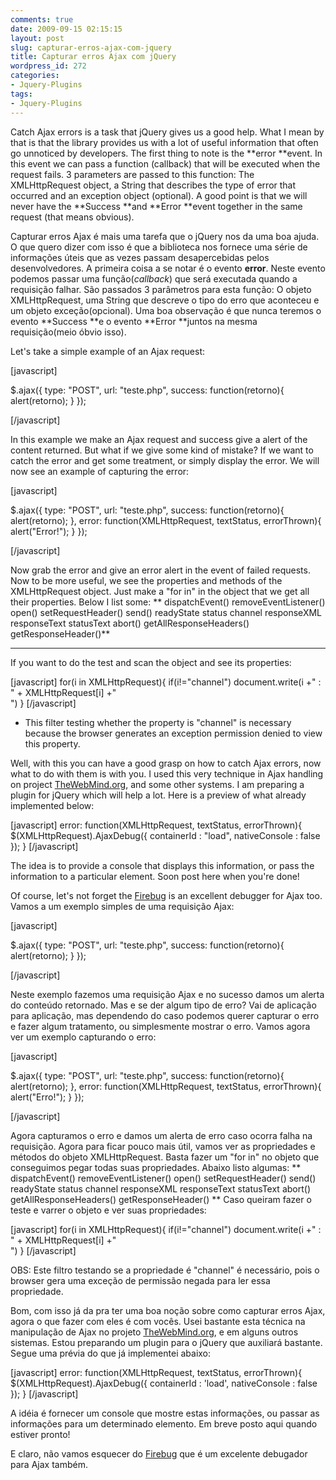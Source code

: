 ```yaml
---
comments: true
date: 2009-09-15 02:15:15
layout: post
slug: capturar-erros-ajax-com-jquery
title: Capturar erros Ajax com jQuery
wordpress_id: 272
categories:
- Jquery-Plugins
tags:
- Jquery-Plugins
---
```


Catch Ajax errors is a task that jQuery gives us a good help.
What I mean by that is that the library provides us with a lot of useful information that often go unnoticed by developers.
The first thing to note is the **error **event.
In this event we can pass a function (callback) that will be executed when the request fails.
3 parameters are passed to this function: The XMLHttpRequest object, a String that describes the type of error that occurred and an exception object (optional).
A good point is that we will never have the **Success **and **Error **event together in the same request (that means obvious).

Capturar erros Ajax é mais uma tarefa que o jQuery nos da uma boa ajuda.
O que quero dizer com isso é que a biblioteca nos fornece uma série de informações úteis que as vezes passam desapercebidas pelos desenvolvedores.
A primeira coisa a se notar é o evento **error**.
Neste evento podemos passar uma função(_callback_) que será executada quando a requisição falhar. São passados 3 parâmetros para esta função:
O objeto XMLHttpRequest, uma String que descreve o tipo do erro que aconteceu e um objeto exceção(opcional).
Uma boa observação é que nunca teremos o evento **Success **e o evento **Error **juntos na mesma requisição(meio óbvio isso).

<!-- more -->
Let's take a simple example of an Ajax request:

[javascript]

$.ajax({
type: "POST",
url: "teste.php",
success: function(retorno){
alert(retorno);
}
});

[/javascript]

In this example we make an Ajax request and success give a alert of the content returned.
But what if we give some kind of mistake?
If we want to catch the error and get some treatment, or simply display the error.
We will now see an example of capturing the error:

[javascript]

$.ajax({
type: "POST",
url: "teste.php",
success: function(retorno){
alert(retorno);
},
error: function(XMLHttpRequest, textStatus, errorThrown){
alert("Error!");
}
});

[/javascript]

Now grab the error and give an error alert in the event of failed requests.
Now to be more useful, we see the properties and methods of the XMLHttpRequest object.
Just make a "for in" in the object that we get all their properties. Below I list some:
**
dispatchEvent()
removeEventListener()
open()
setRequestHeader()
send()
readyState
status
channel
responseXML
responseText
statusText
abort()
getAllResponseHeaders()
getResponseHeader()**

** **


If you want to do the test and scan the object and see its properties:


[javascript]
for(i in XMLHttpRequest){
if(i!="channel")
document.write(i +" : " + XMLHttpRequest[i] +"<br>")
}
[/javascript]

* This filter testing whether the property is "channel" is necessary because the browser generates an exception permission denied to view this property.

Well, with this you can have a good grasp on how to catch Ajax errors, now what to do with them is with you.
I used this very technique in Ajax handling on project [TheWebMind.org](http://thewebmind.org/), and some other systems.
I am preparing a plugin for jQuery which will help a lot.
Here is a preview of what already implemented below:

[javascript]
error: function(XMLHttpRequest, textStatus, errorThrown){
$(XMLHttpRequest).AjaxDebug({
containerId : "load",
nativeConsole : false
});
}
[/javascript]

The idea is to provide a console that displays this information, or pass the information to a particular element.
Soon post here when you're done!

Of course, let's not forget the [Firebug](http://getfirebug.com/) is an excellent debugger for Ajax too.
Vamos a um exemplo simples de uma requisição Ajax:

[javascript]

$.ajax({
type: "POST",
url: "teste.php",
success: function(retorno){
alert(retorno);
}
});

[/javascript]

Neste exemplo fazemos uma requisição Ajax e no sucesso damos um alerta do conteúdo retornado.
Mas e se der algum tipo de erro?
Vai de aplicação para aplicação, mas dependendo do caso podemos querer capturar o erro e fazer algum tratamento, ou simplesmente mostrar o erro.
Vamos agora ver um exemplo capturando o erro:

[javascript]

$.ajax({
type: "POST",
url: "teste.php",
success: function(retorno){
alert(retorno);
},
error: function(XMLHttpRequest, textStatus, errorThrown){
alert("Erro!");
}
});

[/javascript]

Agora capturamos o erro e damos um alerta de erro caso ocorra falha na requisição.
Agora para ficar pouco mais útil, vamos ver as propriedades e métodos do objeto XMLHttpRequest.
Basta fazer um "for in" no objeto que conseguimos pegar todas suas propriedades. Abaixo listo algumas:
**
dispatchEvent()
removeEventListener()
open()
setRequestHeader()
send()
readyState
status
channel
responseXML
responseText
statusText
abort()
getAllResponseHeaders()
getResponseHeader()
**
Caso queiram fazer o teste e varrer o objeto e ver suas propriedades:

[javascript]
for(i in XMLHttpRequest){
if(i!="channel")
document.write(i +" : " + XMLHttpRequest[i] +"<br>")
}
[/javascript]

OBS:
Este filtro testando se a propriedade é "channel" é necessário, pois o browser gera uma exceção de permissão negada para ler essa propriedade.

Bom, com isso já da pra ter uma boa noção sobre como capturar erros Ajax, agora o que fazer com eles é com vocês.
Usei bastante esta técnica na manipulação de Ajax no projeto [TheWebMind.org](http://thewebmind.org), e em alguns outros sistemas.
Estou preparando um plugin para o jQuery que auxiliará bastante.
Segue uma prévia do que já implementei abaixo:

[javascript]
error: function(XMLHttpRequest, textStatus, errorThrown){
$(XMLHttpRequest).AjaxDebug({
containerId : 'load',
nativeConsole : false
});
}
[/javascript]

A idéia é fornecer um console que mostre estas informações, ou passar as informações para um determinado elemento.
Em breve posto aqui quando estiver pronto!

E claro, não vamos esquecer do [Firebug](http://getfirebug.com) que é um excelente debugador para Ajax também.
